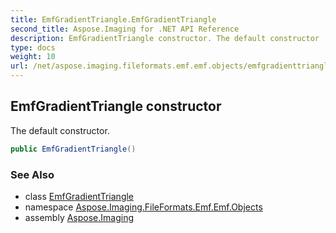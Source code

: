```yaml
---
title: EmfGradientTriangle.EmfGradientTriangle
second_title: Aspose.Imaging for .NET API Reference
description: EmfGradientTriangle constructor. The default constructor
type: docs
weight: 10
url: /net/aspose.imaging.fileformats.emf.emf.objects/emfgradienttriangle/emfgradienttriangle/
---
```

## EmfGradientTriangle constructor

The default constructor.

```csharp
public EmfGradientTriangle()
```

### See Also

* class [EmfGradientTriangle](../)
* namespace [Aspose.Imaging.FileFormats.Emf.Emf.Objects](../../emfgradienttriangle/)
* assembly [Aspose.Imaging](../../../)


